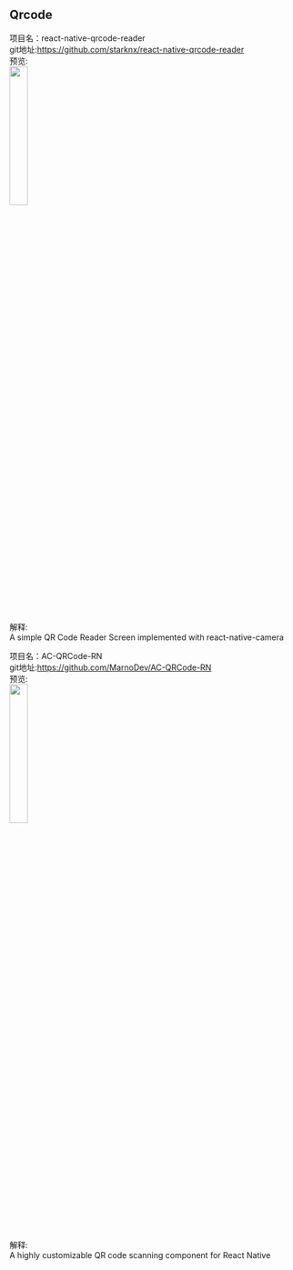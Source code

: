 ## Qrcode<br>


项目名：react-native-qrcode-reader<br>
git地址:https://github.com/starknx/react-native-qrcode-reader<br>
预览:<br>
<img src="https://raw.githubusercontent.com/lazaronixon/react-native-qrcode-reader/master/screenshots/screen.png" width="25%"/><br>
解释:<br>
A simple QR Code Reader Screen implemented with react-native-camera<br>


项目名：AC-QRCode-RN<br>
git地址:https://github.com/MarnoDev/AC-QRCode-RN<br>
预览:<br>
<img src="https://github.com/MarnoDev/AC-QRCode-RN/raw/master/screenshots/demo2.gif" width="25%"/><br>
解释:<br>
A highly customizable QR code scanning component for React Native<br>
